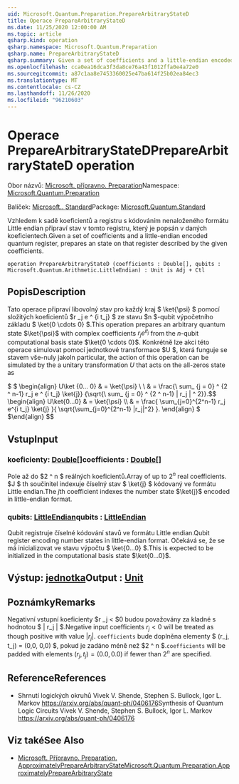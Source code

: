 ```yaml
---
uid: Microsoft.Quantum.Preparation.PrepareArbitraryStateD
title: Operace PrepareArbitraryStateD
ms.date: 11/25/2020 12:00:00 AM
ms.topic: article
qsharp.kind: operation
qsharp.namespace: Microsoft.Quantum.Preparation
qsharp.name: PrepareArbitraryStateD
qsharp.summary: Given a set of coefficients and a little-endian encoded quantum register, prepares an state on that register described by the given coefficients.
ms.openlocfilehash: cca0ea16dca3f3da8ce76a43f1012ffa0e4a72e0
ms.sourcegitcommit: a87c1aa8e7453360025e47ba614f25b02ea84ec3
ms.translationtype: MT
ms.contentlocale: cs-CZ
ms.lasthandoff: 11/26/2020
ms.locfileid: "96210603"
---
```

# <a name="preparearbitrarystated-operation"></a><span data-ttu-id="89e8b-102">Operace PrepareArbitraryStateD</span><span class="sxs-lookup"><span data-stu-id="89e8b-102">PrepareArbitraryStateD operation</span></span>

<span data-ttu-id="89e8b-103">Obor názvů: [Microsoft. přípravno. Preparation](xref:Microsoft.Quantum.Preparation)</span><span class="sxs-lookup"><span data-stu-id="89e8b-103">Namespace: [Microsoft.Quantum.Preparation](xref:Microsoft.Quantum.Preparation)</span></span>

<span data-ttu-id="89e8b-104">Balíček: [Microsoft.. Standard](https://nuget.org/packages/Microsoft.Quantum.Standard)</span><span class="sxs-lookup"><span data-stu-id="89e8b-104">Package: [Microsoft.Quantum.Standard](https://nuget.org/packages/Microsoft.Quantum.Standard)</span></span>


<span data-ttu-id="89e8b-105">Vzhledem k sadě koeficientů a registru s kódováním nenaloženého formátu Little endian připraví stav v tomto registru, který je popsán v daných koeficientech.</span><span class="sxs-lookup"><span data-stu-id="89e8b-105">Given a set of coefficients and a little-endian encoded quantum register, prepares an state on that register described by the given coefficients.</span></span>

```qsharp
operation PrepareArbitraryStateD (coefficients : Double[], qubits : Microsoft.Quantum.Arithmetic.LittleEndian) : Unit is Adj + Ctl
```


## <a name="description"></a><span data-ttu-id="89e8b-106">Popis</span><span class="sxs-lookup"><span data-stu-id="89e8b-106">Description</span></span>

<span data-ttu-id="89e8b-107">Tato operace připraví libovolný stav pro každý kraj $ \ket{\psi} $ pomocí složitých koeficientů $r _j e ^ {i t_j} $ ze stavu $n $-qubit výpočetního základu $ \ket{0 \cdots 0} $.</span><span class="sxs-lookup"><span data-stu-id="89e8b-107">This operation prepares an arbitrary quantum state $\ket{\psi}$ with complex coefficients $r_j e^{i t_j}$ from the $n$-qubit computational basis state $\ket{0 \cdots 0}$.</span></span>
<span data-ttu-id="89e8b-108">Konkrétně lze akci této operace simulovat pomocí jednotkové transformace $U $, která funguje se stavem vše-nuly jako</span><span class="sxs-lookup"><span data-stu-id="89e8b-108">In particular, the action of this operation can be simulated by the a unitary transformation $U$ that acts on the all-zeros state as</span></span>

<span data-ttu-id="89e8b-109">$ $ \begin{align} U\ket {0... 0} & = \ket{\psi} \\ \\ & = \frac{\ sum_ {j = 0} ^ {2 ^ n-1} r_j e ^ {i t_j} \ket{j}} {\sqrt{\ sum_ {j = 0} ^ {2 ^ n-1} | r_j | ^ 2}}.</span><span class="sxs-lookup"><span data-stu-id="89e8b-109">$$ \begin{align} U\ket{0...0} & = \ket{\psi} \\\\ & = \frac{ \sum_{j=0}^{2^n-1} r_j e^{i t_j} \ket{j} }{ \sqrt{\sum_{j=0}^{2^n-1} |r_j|^2} }.</span></span>
<span data-ttu-id="89e8b-110">\end{align} $ $</span><span class="sxs-lookup"><span data-stu-id="89e8b-110">\end{align} $$</span></span>

## <a name="input"></a><span data-ttu-id="89e8b-111">Vstup</span><span class="sxs-lookup"><span data-stu-id="89e8b-111">Input</span></span>

### <a name="coefficients--double"></a><span data-ttu-id="89e8b-112">koeficienty: [Double](xref:microsoft.quantum.lang-ref.double)[]</span><span class="sxs-lookup"><span data-stu-id="89e8b-112">coefficients : [Double](xref:microsoft.quantum.lang-ref.double)[]</span></span>

<span data-ttu-id="89e8b-113">Pole až do $2 ^ n $ reálných koeficientů.</span><span class="sxs-lookup"><span data-stu-id="89e8b-113">Array of up to $2^n$ real coefficients.</span></span> <span data-ttu-id="89e8b-114">$J $ th součinitel indexuje číselný stav $ \ket{j} $ kódovaný ve formátu Little endian.</span><span class="sxs-lookup"><span data-stu-id="89e8b-114">The $j$th coefficient indexes the number state $\ket{j}$ encoded in little-endian format.</span></span>


### <a name="qubits--littleendian"></a><span data-ttu-id="89e8b-115">qubits: [LittleEndian](xref:Microsoft.Quantum.Arithmetic.LittleEndian)</span><span class="sxs-lookup"><span data-stu-id="89e8b-115">qubits : [LittleEndian](xref:Microsoft.Quantum.Arithmetic.LittleEndian)</span></span>

<span data-ttu-id="89e8b-116">Qubit registruje číselné kódování stavů ve formátu Little endian.</span><span class="sxs-lookup"><span data-stu-id="89e8b-116">Qubit register encoding number states in little-endian format.</span></span> <span data-ttu-id="89e8b-117">Očekává se, že se má inicializovat ve stavu výpočtu $ \ket{0...0} $.</span><span class="sxs-lookup"><span data-stu-id="89e8b-117">This is expected to be initialized in the computational basis state $\ket{0...0}$.</span></span>



## <a name="output--unit"></a><span data-ttu-id="89e8b-118">Výstup: [jednotka](xref:microsoft.quantum.lang-ref.unit)</span><span class="sxs-lookup"><span data-stu-id="89e8b-118">Output : [Unit](xref:microsoft.quantum.lang-ref.unit)</span></span>



## <a name="remarks"></a><span data-ttu-id="89e8b-119">Poznámky</span><span class="sxs-lookup"><span data-stu-id="89e8b-119">Remarks</span></span>

<span data-ttu-id="89e8b-120">Negativní vstupní koeficienty $r _j < $0 budou považovány za kladné s hodnotou $ | r_j | $.</span><span class="sxs-lookup"><span data-stu-id="89e8b-120">Negative input coefficients $r_j < 0$ will be treated as though positive with value $|r_j|$.</span></span> <span data-ttu-id="89e8b-121">`coefficients` bude doplněna elementy $ (r_j, t_j) = (0,0, 0,0) $, pokud je zadáno méně než $2 ^ n $.</span><span class="sxs-lookup"><span data-stu-id="89e8b-121">`coefficients` will be padded with elements $(r_j, t_j) = (0.0, 0.0)$ if fewer than $2^n$ are specified.</span></span>

## <a name="references"></a><span data-ttu-id="89e8b-122">Reference</span><span class="sxs-lookup"><span data-stu-id="89e8b-122">References</span></span>

- <span data-ttu-id="89e8b-123">Shrnutí logických okruhů Vivek V. Shende, Stephen S. Bullock, Igor L. Markov https://arxiv.org/abs/quant-ph/0406176</span><span class="sxs-lookup"><span data-stu-id="89e8b-123">Synthesis of Quantum Logic Circuits Vivek V. Shende, Stephen S. Bullock, Igor L. Markov https://arxiv.org/abs/quant-ph/0406176</span></span>

## <a name="see-also"></a><span data-ttu-id="89e8b-124">Viz také</span><span class="sxs-lookup"><span data-stu-id="89e8b-124">See Also</span></span>

- [<span data-ttu-id="89e8b-125">Microsoft. Přípravno. Preparation. ApproximatelyPrepareArbitraryState</span><span class="sxs-lookup"><span data-stu-id="89e8b-125">Microsoft.Quantum.Preparation.ApproximatelyPrepareArbitraryState</span></span>](xref:Microsoft.Quantum.Preparation.ApproximatelyPrepareArbitraryState)